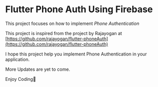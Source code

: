 # Flutter Phone Auth Using Firebase

This project focuses on how to implement *Phone Authentication* 

This project is inspired from the project by Rajayogan at [https://github.com/rajayogan/flutter-phoneAuth](https://github.com/rajayogan/flutter-phoneAuth)

I hope this project help you implement Phone Authentication in your application.

More Updates are yet to come.

Enjoy Coding🤟
